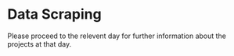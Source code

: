 # Data Scraping

Please proceed to the relevent day for further information about the projects at that day.
